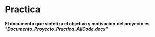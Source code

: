 # Practica

#### El documento que sintetiza el objetivo y motivacion del proyecto es _"Documento_Proyecto_Practica_AllCode.docx"_

